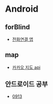 # Android
## forBlind
- [전화연결 앱](./01.forBlind)
## map
- [카카오 지도 api](./02.map) 
## 안드로이드 공부
- [0913](./03.study/0913/01.안드로이드1/2021.09.13_안드로이드공부.md)

